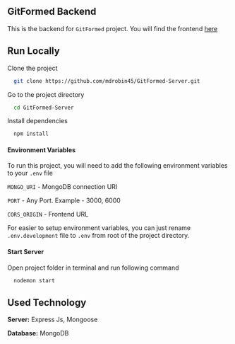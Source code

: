 
## GitFormed Backend

This is the backend for `GitFormed` project. You will find the frontend [here](https://github.com/mdrobin45/GitFormed-Client)
## Run Locally

Clone the project

```bash
  git clone https://github.com/mdrobin45/GitFormed-Server.git
```

Go to the project directory

```bash
  cd GitFormed-Server
```

Install dependencies

```bash
  npm install
```



#### Environment Variables

To run this project, you will need to add the following environment variables to your `.env` file

`MONGO_URI` - MongoDB connection URI

`PORT` - Any Port. Example - 3000, 6000

`CORS_ORIGIN` - Frontend URL

For easier to setup environment variables, you can just rename `.env.development` file to `.env` from root of the project directory.

#### Start Server
  Open project folder in terminal and run following command
```bash
  nodemon start
```
## Used Technology



**Server:** Express Js, Mongoose

**Database:** MongoDB


